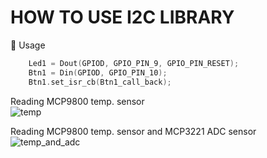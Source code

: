 # HOW TO USE I2C LIBRARY

👀 Usage
```c++
	Led1 = Dout(GPIOD, GPIO_PIN_9, GPIO_PIN_RESET);
	Btn1 = Din(GPIOD, GPIO_PIN_10);
	Btn1.set_isr_cb(Btn1_call_back);
```

Reading MCP9800 temp. sensor  
![temp](https://github.com/user-attachments/assets/7af84153-15ee-4322-9660-dc6660208a99)

Reading MCP9800 temp. sensor and MCP3221 ADC sensor
![temp_and_adc](https://github.com/user-attachments/assets/6aef2aad-bae2-44d6-a07f-189dbf27e9ed)
